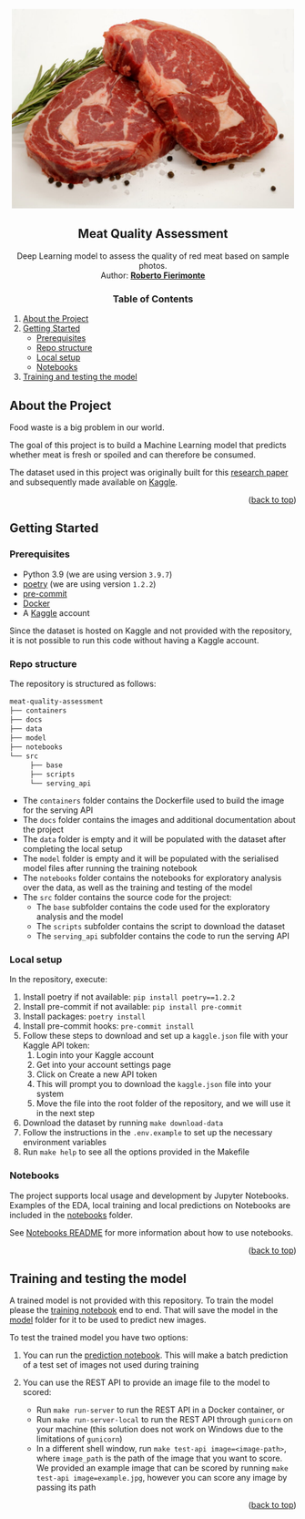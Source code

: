 <div id="top"></div>

<!-- PROJECT LOGO -->
<br>
<div align="center">
  <a href="https://bitbucket.org/robertofierimonte/meat-quality-assessment/">
    <img src="docs/images/logo.jpg" alt="Logo" height="350">
  </a>

<h2 align="center">Meat Quality Assessment</h2>
  <p>Deep Learning model to assess the quality of red meat based on sample photos.<br>
  Author: <a href="mailto:roberto.fierimonte@gmail.com"><b>Roberto Fierimonte</b></a></p>
</div>

<!-- TABLE OF CONTENTS -->
 <h3 align="center">Table of Contents</h3>
 <ol>
 <li>
  <a href="#about-the-project">About the Project</a>
 </li>
 <li>
  <a href="#getting-started">Getting Started</a>
  <ul>
   <li><a href="#prerequisites">Prerequisites</a></li>
   <li><a href="#repo-structure">Repo structure</a></li>
   <li><a href="#local-setup">Local setup</a></li>
   <li><a href="#notebooks">Notebooks</a></li>
  </ul>
 </li>
 <li>
  <a href="#training-and-testing-the-model">Training and testing the model</a>
 </li>
</ol>

<!-- ABOUT THE PROJECT -->
## About the Project

Food waste is a big problem in our world.

The goal of this project is to build a Machine Learning model that predicts whether meat is fresh or spoiled and can therefore be consumed.

The dataset used in this project was originally built for this [research paper](https://ieeexplore.ieee.org/abstract/document/8946388) and subsequently made available on [Kaggle](https://www.kaggle.com/datasets/crowww/meat-quality-assessment-based-on-deep-learning).

<p align="right">(<a href="#top">back to top</a>)</p>

## Getting Started

### Prerequisites
- Python 3.9 (we are using version `3.9.7`)
- [poetry](https://python-poetry.org/) (we are using version `1.2.2`)
- [pre-commit](https://pre-commit.com/)
- [Docker](https://www.docker.com/)
- A [Kaggle](https://www.kaggle.com/) account

Since the dataset is hosted on Kaggle and not provided with the repository, it is not possible to run this code without having a Kaggle account.

### Repo structure

The repository is structured as follows:

```
meat-quality-assessment
├── containers
├── docs
├── data
├── model
├── notebooks
└── src
     ├── base
     ├── scripts
     └── serving_api
```

- The `containers` folder contains the Dockerfile used to build the image for the serving API
- The `docs` folder contains the images and additional documentation about the project
- The `data` folder is empty and it will be populated with the dataset after completing the local setup
- The `model` folder is empty and it will be populated with the serialised model files after running the training notebook
- The `notebooks` folder contains the notebooks for exploratory analysis over the data, as well as the training and testing of the model
- The `src` folder contains the source code for the project:
   - The `base` subfolder contains the code used for the exploratory analysis and the model
   - The `scripts` subfolder contains the script to download the dataset
   - The `serving_api` subfolder contains the code to run the serving API

### Local setup

In the repository, execute:

1. Install poetry if not available: `pip install poetry==1.2.2`
2. Install pre-commit if not available: `pip install pre-commit`
3. Install packages: `poetry install`
4. Install pre-commit hooks: `pre-commit install`
5. Follow these steps to download and set up a `kaggle.json` file with your Kaggle API token:
    1. Login into your Kaggle account
    2. Get into your account settings page
    3. Click on Create a new API token
    4. This will prompt you to download the `kaggle.json` file into your system
    5. Move the file into the root folder of the repository, and we will use it in the next step
6. Download the dataset by running `make download-data`
7. Follow the instructions in the `.env.example` to set up the necessary environment variables
8. Run `make help` to see all the options provided in the Makefile

### Notebooks

The project supports local usage and development by Jupyter Notebooks. Examples of the EDA, local training and local predictions on Notebooks are included in the [notebooks](notebooks/) folder.

See [Notebooks README](notebooks/README.md) for more information about how to use notebooks.

<p align="right">(<a href="#top">back to top</a>)</p>

## Training and testing the model

A trained model is not provided with this repository. To train the model please the [training notebook](notebooks/2-training.ipynb) end to end. That will save the model in the [model](model/) folder for it to be used to predict new images.

To test the trained model you have two options:

1. You can run the [prediction notebook](notebooks/3-predict.ipynb). This will make a batch prediction of a test set of images not used during training
2. You can use the REST API to provide an image file to the model to scored:

    * Run `make run-server` to run the REST API in a Docker container, or
    * Run `make run-server-local` to run the REST API through `gunicorn` on your machine (this solution does not work on Windows due to the limitations of `gunicorn`)
    * In a different shell window, run `make test-api image=<image-path>`, where `image_path` is the path of the image that you want to score. We provided an example image that can be scored by running `make test-api image=example.jpg`, however you can score any image by passing its path

<p align="right">(<a href="#top">back to top</a>)</p>
